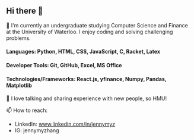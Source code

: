 ## Hi there 👋

<!--
**jennymyzhang/jennymyzhang** is a ✨ _special_ ✨ repository because its `README.md` (this file) appears on your GitHub profile.

Here are some ideas to get you started:

- 🔭 I’m currently 
##

- 👯 I’m looking to collaborate on ...
- 🤔 I’m looking for help with ...
- 💬 Ask me about ...
- 📫 How to reach: 
- 😄 Pronouns: ...
- ⚡ Fun fact: ...
-->
🌱 I'm currently an undergraduate studying Computer Science and Finance at the University of Waterloo. I enjoy coding and solving challenging problems.

#### Languages: Python, HTML, CSS, JavaScript, C, Racket, Latex
#### Developer Tools: Git, GitHub, Excel, MS Office
#### Technologies/Frameworks: React.js, yfinance, Numpy, Pandas, Matplotlib

💬 I love talking and sharing experience with new people, so HMU!

📫 How to reach: 
* LinkedIn: www.linkedin.com/in/jennymyz 
* IG: jennymyzhang




